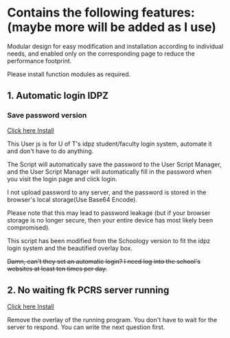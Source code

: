 # Contains the following features: (maybe more will be added as I use)

Modular design for easy modification and installation according to individual needs, and enabled only on the corresponding page to reduce the performance footprint.

Please install function modules as required.

## 1. Automatic login IDPZ

### Save password version

[Click here Install](https://github.com/wuyilingwei/MyUserScript/raw/main/userjs/UofT/Auto_login_idpz_Spwd.user.js)

This User js is for U of T's idpz student/faculty login system, automate it and don't have to do anything.

The Script will automatically save the password to the User Script Manager, and the User Script Manager will automatically fill in the password when you visit the login page and click login.

I not upload password to any server, and the password is stored in the browser's local storage(Use Base64 Encode).

Please note that this may lead to password leakage (but if your browser storage is no longer secure, then your entire device has most likely been compromised).

This script has been modified from the Schoology version to fit the idpz login system and the beautified overlay box.

~~Damn, can't they set an automatic login? I need log into the school's websites at least ten times per day.~~


## 2. No waiting fk PCRS server running

[Click here Install](https://github.com/wuyilingwei/MyUserScript/raw/refs/heads/main/userjs/UofT/No_waiting_fk_server.user.js)

Remove the overlay of the running program. You don't have to wait for the server to respond. You can write the next question first.
